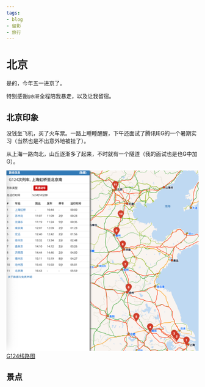 ```yaml
---
tags:
- blog
- 留影
- 旅行
---
```


# 北京

是的，今年五一进京了。

特别感谢`@东哥`全程陪我暴走，以及让我留宿。

## 北京印象

没钱坐飞机，买了火车票。一路上睡睡醒醒，下午还面试了腾讯IEG的一个暑期实习（当然也是不出意外地被挂了）。

从上海一路向北，山丘逐渐多了起来，不时就有一个隧道（我的面试也是也G中加G）。

![124](assets/G124.png)
[G124线路图](http://cnrail.geogv.org/zhcn/route/CN~G0124)

## 景点

